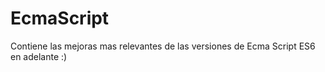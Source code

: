 # EcmaScript
Contiene las mejoras mas relevantes de las versiones de Ecma Script ES6 en adelante :)
